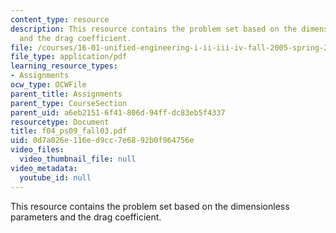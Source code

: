 ```yaml
---
content_type: resource
description: This resource contains the problem set based on the dimensionless parameters
  and the drag coefficient.
file: /courses/16-01-unified-engineering-i-ii-iii-iv-fall-2005-spring-2006/0d7a026e116ed9cc7e6892b0f964756e_f04_ps09_fall03.pdf
file_type: application/pdf
learning_resource_types:
- Assignments
ocw_type: OCWFile
parent_title: Assignments
parent_type: CourseSection
parent_uid: a6eb2151-6f41-806d-94ff-dc83eb5f4337
resourcetype: Document
title: f04_ps09_fall03.pdf
uid: 0d7a026e-116e-d9cc-7e68-92b0f964756e
video_files:
  video_thumbnail_file: null
video_metadata:
  youtube_id: null
---
```

This resource contains the problem set based on the dimensionless parameters and the drag coefficient.